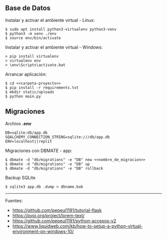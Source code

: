 ## Base de Datos

Instalar y activar el ambiente virtual - Linux:

    $ sudo apt install python3-virtualenv python3-venv
    $ python3 -m venv ./env
    $ source env/bin/activate

Instalar y activar el ambiente virtual - Windows:

    > pip install virtualenv
    > virtualenv env
    > \env\Scripts\activate.bat

Arrancar aplicación:

    $ cd <<carpeta-proyecto>>
    $ pip install -r requirements.txt
    $ mkdir static/uploads
    $ python main.py

## Migraciones

Archivo <b>.env</b>

    DB=sqlite:db/app.db
    SQALCHEMY_CONNECTION_STRING=sqlite:///db/app.db
    ENV=localhost||replit

Migraciones con DBMATE - app:

    $ dbmate -d "db/migrations" -e "DB" new <<nombre_de_migracion>>
    $ dbmate -d "db/migrations" -e "DB" up
    $ dbmate -d "db/migrations" -e "DB" rollback

Backup SQLite

    $ sqlite3 app.db .dump > dbname.bak

---

Fuentes:

+ https://github.com/pepeul1191/tutorial-flask
+ https://pypi.org/project/lorem-text/
+ https://github.com/pepeul1191/python-accesos-v2
+ https://www.liquidweb.com/kb/how-to-setup-a-python-virtual-environment-on-windows-10/
